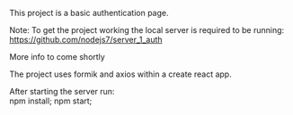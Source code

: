 This project is a basic authentication page.

Note: To get the project working the local server is required to be running:
https://github.com/nodejs7/server_1_auth

More info to come shortly

The project uses formik and axios within a create react app.

After starting the server run:
<br/>npm install; npm start;
